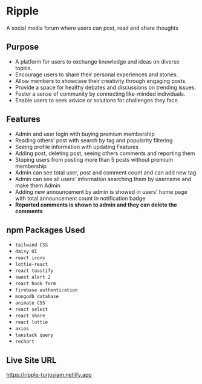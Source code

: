 
# Ripple

A social media forum where users can post, read and share thoughts


## Purpose

- A platform for users to exchange knowledge and ideas on diverse topics.
- Encourage users to share their personal experiences and stories.
- Allow members to showcase their creativity through engaging posts.
- Provide a space for healthy debates and discussions on trending issues.
- Foster a sense of community by connecting like-minded individuals.
- Enable users to seek advice or solutions for challenges they face.



## Features
- Admin and user login with buying premium membership
- Reading others' post with search by tag and popularity filtering
- Seeing profile information with updating Features
- Adding post, deleting post, seeing others comments and reporting them
- Stoping users from posting more than 5 posts without premium membership
- Admin can see total user, post and comment count and can add new tag
- Admin can see all users' information searching them by username and make them Admin
- Adding new announcement by admin is showed in users' home page with total announcement count in notification badge
-  **Reported comments is shown to admin and they can delete the comments**  


## npm Packages Used
- `tailwind CSS`
- `daisy UI`
- `react icons`
- `lottie-react`
- `react toastify`
- `sweet alert 2`
- `react hook form`
- `firebase authentication`
- `mongodb database`
- `animate CSS`
- `react select`
- `react share`
- `react lottie`
- `axios`
- `tanstack query`
- `rechart`

## Live Site URL
https://ripple-turjosiam.netlify.app